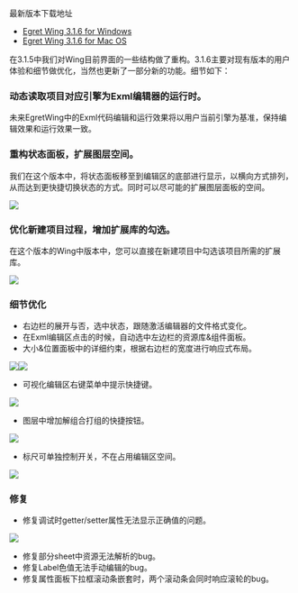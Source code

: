 
最新版本下载地址

- [Egret Wing 3.1.6 for Windows](http://tool.egret-labs.org/EgretWing/electron/EgretWing-v3.1.6.exe?d=0707)
- [Egret Wing 3.1.6 for Mac OS](http://tool.egret-labs.org/EgretWing/electron/EgretWing-v3.1.6.dmg?d=0707)

在3.1.5中我们对Wing目前界面的一些结构做了重构。3.1.6主要对现有版本的用户体验和细节做优化，当然也更新了一部分新的功能。细节如下：

### 动态读取项目对应引擎为Exml编辑器的运行时。
未来EgretWing中的Exml代码编辑和运行效果将以用户当前引擎为基准，保持编辑效果和运行效果一致。

### 重构状态面板，扩展图层空间。
我们在这个版本中，将状态面板移至到编辑区的底部进行显示，以横向方式排列，从而达到更快捷切换状态的方式。同时可以尽可能的扩展图层面板的空间。

![](57a9b09f62564.png)

### 优化新建项目过程，增加扩展库的勾选。
在这个版本的Wing中版本中，您可以直接在新建项目中勾选该项目所需的扩展库。

![](57a9b1ad81a2c.png)

### 细节优化
- 右边栏的展开与否，选中状态，跟随激活编辑器的文件格式变化。
- 在Exml编辑区点击的时候，自动选中左边栏的资源库&组件面板。
- 大小&位置面板中的详细约束，根据右边栏的宽度进行响应式布局。

 ![](57a9b228d0af7.png)![](57a9b22b87aa0.png)

- 可视化编辑区右键菜单中提示快捷键。

 ![](57a9b2a03a9a6.png)
 
- 图层中增加解组合打组的快捷按钮。

 ![](57a9b2ddab182.png)
 
- 标尺可单独控制开关，不在占用编辑区空间。

 ![](57a9b30f7032b.png)


### 修复
- 修复调试时getter/setter属性无法显示正确值的问题。

 ![](57a9b38a331ec.gif)

- 修复部分sheet中资源无法解析的bug。
- 修复Label色值无法手动编辑的bug。
- 修复属性面板下拉框滚动条嵌套时，两个滚动条会同时响应滚轮的bug。

